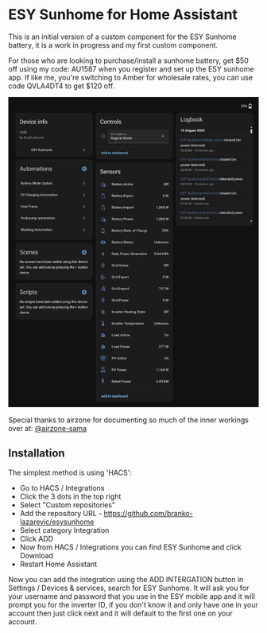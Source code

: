 # ESY Sunhome for Home Assistant

This is an initial version of a custom component for the ESY Sunhome battery, it is a work in progress and my first custom component.

For those who are looking to purchase/install a sunhome battery, get $50 off using my code: AU1587 when you register and set up the ESY sunhome app. If like me, you're switching to Amber for wholesale rates, you can use code QVLA4DT4 to get $120 off.

![Example Screenshot](screenshot.png)

Special thanks to airzone for documenting so much of the inner workings over at: [@airzone-sama](https://github.com/airzone-sama/esy_sunhome) 

## Installation

The simplest method is using 'HACS':

- Go to HACS / Integrations
- Click the 3 dots in the top right
- Select "Custom repositories"
- Add the repository URL - https://github.com/branko-lazarevic/esysunhome
- Select category Integration
- Click ADD
- Now from HACS / Integrations you can find ESY Sunhome and click Download
- Restart Home Assistant

Now you can add the integration using the ADD INTERGATION button in Settings / Devices & services, search for ESY Sunhome.
It will ask you for your username and password that you use in the ESY mobile app and it will prompt you for the inverter ID, if you don't know it and only have one in your account then just click next and it will default to the first one on your account.

